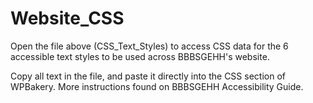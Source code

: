 # Website_CSS
Open the file above (CSS_Text_Styles) to access CSS data for the 6 accessible text styles to be used across BBBSGEHH's website.

Copy all text in the file, and paste it directly into the CSS section of WPBakery. More instructions found on BBBSGEHH Accessibility Guide.
